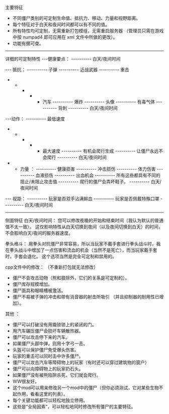 主要特征
- 不同僵尸类别的可定制生命值、抵抗力、移动、力量和视野距离。
- 每个特征对于白天和夜间时间都可以有不同的值。
- 所有特性均可定制，无需重新打包模组，无需重启服务器
（管理员只需在游戏中按 numpad4 即可应用在 xml 文件中所做的更改）。
- 功能有据可查。

-------------------------------------------------- --------------------------------------------------

详细的可定制特性
---健康要点：
---------- 白天/夜间时间

--- 抵抗：
---------- 子弹
---------- 近战武器
---------- 重击
 -  -  -  -  -  汽车
---------- 爆炸
---------- 头像
---------- 有毒气体
---------- 背刺
---------- 白天/夜间时间

---动作：
---------- 最低速度
 -  -  -  -  -  最大速度
---------- 有机会爬行生成
---------- 让僵尸永远不会爬行
---------- 白天/夜间时间

 - - 力量 ：
---------- 健康损害
---------- 冲击损伤
---------- 体力伤害
---------- 血液损伤
---------- 出血机会
---------- 所有这些都具有不同的阻止/未阻止攻击值
---------- 爬行的僵尸会弄坏鞋子。
---------- 白天/夜间时间

--- 视距：
---------- 玩家是否双手沾满鲜血
---------- 玩家是否佩戴特殊口罩
---------- 白天/夜间时间

-------------------------------------------------- --------------------------------------------------

侧面特征
白天/夜间时间：
您可以修改夜晚的开始和结束时间（我认为默认的普通值不太一致）。 这仅影响特性从白天切换到夜间（以及夜间切换到白天）的时间，不会影响白天/夜间的服务器速度。

拳头格斗：
用拳头对抗僵尸非常容易，所以当玩家不戴手套进行拳头战斗时，我在拳头战斗中增加了一点伤害和流血的机会（当然不是死亡），而当玩家戴手套时，手套会退化。 这个选项当然是完全可定制和禁用的。

cpp文件中的修改：
（不重新打包就无法修改）
- 僵尸不会攻击动物（熊和狼除外，它们的关系是可定制的）。
- 僵尸库存规模增加。
- 僵尸面具和眼睛槽被激活。
- 僵尸不易被子弹的冲击和带有消音器的射击所吸引
（并且抑制器的耐用性已增加）。

其他 ：
- 僵尸可以打破没有用撬锁锁上的紧闭的门。
- 用汽车碾压僵尸会损坏车辆散热器。
- 僵尸可以攻击停下来的汽车。
- 如果僵尸头部中弹，则用十字弓一击。
- 头盔可以保护僵尸免受爆头伤害。
- 玩家的重击可以同时击中许多僵尸。
- 僵尸可以攻击汽车等障碍物上的玩家（有时还可以穿过建筑物的窗户）
- 僵尸可以向障碍物上的玩家扔石头。
- 如果僵尸没有被熊陷阱杀死，它们就会爬行。
- WW很友好。
- 这个mod可以用来修改另一个mod中的僵尸（但你必须测试，它对某些生物不起作用，看看这里的列表）。
- 每个关键功能都可以轻松地独立停用。
- 这些是“全局因素”，可以轻松地同时修改所有僵尸的主要特征。